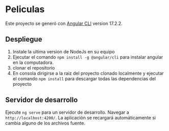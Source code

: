 # Peliculas

Este proyecto se generó con [Angular CLI](https://github.com/angular/angular-cli) version 17.2.2.

## Despliegue
1. Instale la ultima version de NodeJs en su equipo
2. Ejecutar el comando `npm install -g @angular/cli` para instalar angular en la computadora.
3. clonar el repositorio
4. En consola dirigirse a la raiz del proyecto clonado localmente y ejecutar el comando `npm install` para descargar todas las dependencias del proyecto

## Servidor de desarrollo

Ejecute  `ng serve` para un servidor de desarrollo. Navegar a `http://localhost:4200/`. La aplicación se recargará automáticamente si cambia alguno de los archivos fuente.